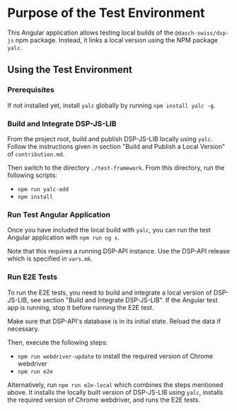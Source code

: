# Purpose of the Test Environment

This Angular application allows testing local builds of the `@dasch-swiss/dsp-js` npm package.
Instead, it links a local version using the NPM package `yalc`.

## Using the Test Environment

### Prerequisites

If not installed yet, install `yalc` globally by running `npm install yalc -g`.

### Build and Integrate DSP-JS-LIB

From the project root, build and publish DSP-JS-LIB locally using `yalc`.
Follow the instructions given in section "Build and Publish a Local Version" of `contribution.md`.

Then switch to the directory `./test-framework`. 
From this directory, run the following scripts:
- `npm run yalc-add`
- `npm install`

### Run Test Angular Application

Once you have included the local build with `yalc`,
you can run the test Angular application with `npm run ng s`.

Note that this requires a running DSP-API instance.
Use the DSP-API release which is specified in `vars.mk`. 

### Run E2E Tests

To run the E2E tests, you need to build and integrate a local version of DSP-JS-LIB,
see section "Build and Integrate DSP-JS-LIB". 
If the Angular test app is running, stop it before running the E2E test.

Make sure that DSP-API's database is in its initial state. Reload the data if necessary.

Then, execute the following steps:
- `npm run webdriver-update` to install the required version of Chrome webdriver
- `npm run e2e`

Alternatively, run `npm run e2e-local` which combines the steps mentioned above.
It installs the locally built version of DSP-JS-LIB using `yalc`,
installs the required version of Chrome webdriver, and runs the E2E tests. 
